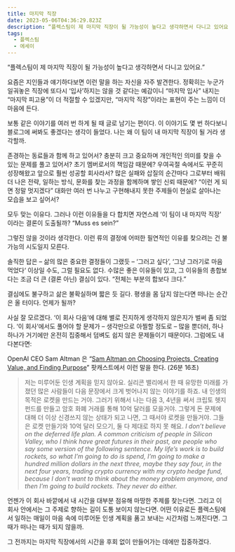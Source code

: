 ```yaml
---
title: 마지막 직장
date: 2023-05-06T04:36:29.823Z
description: “플렉스팀이 제 마지막 직장이 될 가능성이 높다고 생각하면서 다니고 있어요.”
tags:
  - 플렉스팀
  - 에세이
---
```


“플렉스팀이 제 마지막 직장이 될 가능성이 높다고 생각하면서 다니고 있어요.”

요즘은 지인들과 얘기하다보면 이런 말을 하는 자신을 자주 발견한다. 정확히는 누군가 일궈놓은 직장에 또다시 ‘입사’하지는 않을 것 같다는 예감이니 “마지막 입사” 내지는 “마지막 피고용”이 더 적절할 수 있겠지만, “마지막 직장”이라는 표현이 주는 느낌이 더 마음에 든다.

보통 같은 이야기를 여러 번 하게 될 때 글로 남기는 편이다. 이 이야기도 몇 번 하다보니 블로그에 써봐도 좋겠다는 생각이 들었다. 나는 왜 이 팀이 내 마지막 직장이 될 거라 생각할까.

존경하는 동료들과 함께 하고 있어서? 충분히 크고 중요하며 개인적인 의미를 찾을 수 있는 문제를 풀고 있어서? 초기 멤버로서의 책임감 때문에? 우여곡절 속에서도 꾸준히 성장해왔고 앞으로 훨씬 성공할 회사라서? 많은 실패와 삽질의 순간마다 그로부터 배워 더 나은 전략, 일하는 방식, 문화를 찾는 과정을 함께하며 쌓인 신뢰 때문에? “이런 게 되면 정말 멋지겠다” 대화만 여러 번 나누고 구현해내지 못한 주제들이 현실로 살아나는 모습을 보고 싶어서?

모두 맞는 이유다. 그러나 이런 이유들을 다 합치면 자연스레 ‘이 팀이 내 마지막 직장’ 이라는 결론이 도출될까? “Muss es sein?”

그렇진 않을 것이라 생각한다. 이런 류의 결정에 어떠한 필연적인 이유를 찾으려는 건 불가능의 시도일지 모른다.

솔직한 답은 – 삶의 많은 중요한 결정들이 그랬듯 – ‘그러고 싶다’, ‘그냥 그러기로 마음 먹었다‘ 이상일 수도, 그럴 필요도 없다. 수많은 좋은 이유들이 있고, 그 이유들의 총합보다는 조금 더 큰 (결론 아닌) 결심이 있다. “전체는 부분의 합보다 크다.”

결심에도 불구하고 삶은 불확실하며 짧은 듯 길다. 평생을 몸 담지 않는다면 떠나는 순간은 올 터이다. 언제가 될까?

사실 잘 모르겠다. ‘이 회사 다음’에 대해 별로 진지하게 생각하지 않은지가 벌써 좀 되었다. ‘이 회사’에서도 풀어야 할 문제가 – 생각만으로 아찔할 정도로 – 많을 뿐더러, 하나 하나가 거기에만 온전히 집중해서 덤벼도 쉽지 않은 문제들이기 때문이다. 그럼에도 내다본다면:

OpenAI CEO Sam Altman 은 “[Sam Altman on Choosing Projects, Creating Value, and Finding Purpose](https://www.youtube.com/watch?v=uEl2KUZ3JWA)” 팟캐스트에서 이런 말을 한다. (26분 16초)

> 저는 미루어둔 인생 계획을 믿지 않아요. 실리콘 밸리에서 한 때 유망한 미래를 가졌던 많은 사람들이 다음 문장에서 크게 벗어나지 않는 이야기를 하죠. 내 인생의 목적은 로켓을 만드는 거야. 그러기 위해서 나는 다음 3, 4년을 써서 크립토 헷지 펀드를 만들고 암호 화폐 거래를 통해 10억 달러를 모을거야. 그렇게 돈 문제에 대해 더 이상 신경쓰지 않는 상태가 되고 나면, 그 때서야 로켓을 만들거야. 그들은 로켓 만들기와 10억 달러 모으기, 둘 다 제대로 하지 못 해요. _I don’t believe on the deferred life plan. A common criticism of people in Silicon Valley, who I think have great futures in their past, are people who say some version of the following sentence. My life’s work is to build rockets, so what I’m going to do is spend, I’m going to make a hundred million dollars in the next three, maybe they say four, in the next four years, trading crypto currency with my crypto hedge fund, because I don’t want to think about the money problem anymore, and then I’m going to build rockets. They never do either._

언젠가 이 회사 바깥에서 내 시간을 대부분 점유해 마땅한 주제를 찾는다면. 그리고 이 회사 안에서는 그 주제로 향하는 길이 도통 보이지 않는다면. 어떤 이유로든 플렉스팀에서 일하는 매일이 마음 속에 미루어둔 인생 계획을 품고 보내는 시간처럼 느껴진다면. 그 때가 떠나는 때가 되지 않을까.

그 전까지는 마지막 직장에서의 시간을 후회 없이 만들어가는 데에만 집중하겠다.
